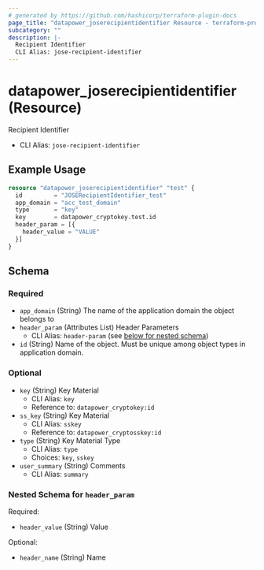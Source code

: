 ```yaml
---
# generated by https://github.com/hashicorp/terraform-plugin-docs
page_title: "datapower_joserecipientidentifier Resource - terraform-provider-datapower"
subcategory: ""
description: |-
  Recipient Identifier
  CLI Alias: jose-recipient-identifier
---
```


# datapower_joserecipientidentifier (Resource)

Recipient Identifier
  - CLI Alias: `jose-recipient-identifier`

## Example Usage

```terraform
resource "datapower_joserecipientidentifier" "test" {
  id         = "JOSERecipientIdentifier_test"
  app_domain = "acc_test_domain"
  type       = "key"
  key        = datapower_cryptokey.test.id
  header_param = [{
    header_value = "VALUE"
  }]
}
```

<!-- schema generated by tfplugindocs -->
## Schema

### Required

- `app_domain` (String) The name of the application domain the object belongs to
- `header_param` (Attributes List) Header Parameters
  - CLI Alias: `header-param` (see [below for nested schema](#nestedatt--header_param))
- `id` (String) Name of the object. Must be unique among object types in application domain.

### Optional

- `key` (String) Key Material
  - CLI Alias: `key`
  - Reference to: `datapower_cryptokey:id`
- `ss_key` (String) Key Material
  - CLI Alias: `sskey`
  - Reference to: `datapower_cryptosskey:id`
- `type` (String) Key Material Type
  - CLI Alias: `type`
  - Choices: `key`, `sskey`
- `user_summary` (String) Comments
  - CLI Alias: `summary`

<a id="nestedatt--header_param"></a>
### Nested Schema for `header_param`

Required:

- `header_value` (String) Value

Optional:

- `header_name` (String) Name
